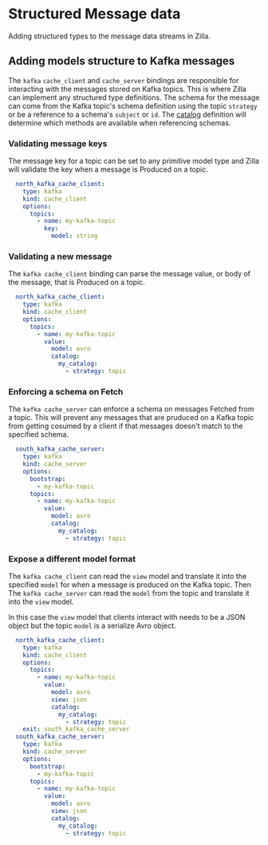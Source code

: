# Structured Message data

Adding structured types to the message data streams in Zilla.

## Adding models structure to Kafka messages

The `kafka` `cache_client` and `cache_server` bindings are responsible for interacting with the messages stored on Kafka topics. This is where Zilla can implement any structured type definitions. The schema for the message can come from the Kafka topic's schema definition using the topic `strategy` or be a reference to a schema's `subject` or `id`. The [catalog](../catalogs/index.md) definition will determine which methods are available when referencing schemas.

### Validating message keys

The message key for a topic can be set to any primitive model type and Zilla will validate the key when a message is Produced on a topic.

```yaml
  north_kafka_cache_client:
    type: kafka
    kind: cache_client
    options:
      topics:
        - name: my-kafka-topic
          key:
            model: string
```

### Validating a new message

The `kafka cache_client` binding can parse the message value, or body of the message, that is Produced on a topic.

```yaml
  north_kafka_cache_client:
    type: kafka
    kind: cache_client
    options:
      topics:
        - name: my-kafka-topic
          value:
            model: avro
            catalog:
              my_catalog:
                - strategy: topic
```

### Enforcing a schema on Fetch

The `kafka cache_server` can enforce a schema on messages Fetched from a topic. This will prevent any messages that are pruduced on a Kafka topic from getting cosumed by a client if that messages doesn't match to the specified schema.

```yaml
  south_kafka_cache_server:
    type: kafka
    kind: cache_server
    options:
      bootstrap:
        - my-kafka-topic
      topics:
        - name: my-kafka-topic
          value:
            model: avro
            catalog:
              my_catalog:
                - strategy: topic
```

### Expose a different model format

The `kafka cache_client` can read the `view` model and translate it into the specified `model` for when a message is produced on the Kafka topic. Then
The `kafka cache_server` can read the `model` from the topic and translate it into the `view` model.

In this case the `view` model that clients interact with needs to be a JSON object but the topic `model` is a serialize Avro object.

```yaml
  north_kafka_cache_client:
    type: kafka
    kind: cache_client
    options:
      topics:
        - name: my-kafka-topic
          value:
            model: avro
            view: json
            catalog:
              my_catalog:
                - strategy: topic
    exit: south_kafka_cache_server
  south_kafka_cache_server:
    type: kafka
    kind: cache_server
    options:
      bootstrap:
        - my-kafka-topic
      topics:
        - name: my-kafka-topic
          value:
            model: avro
            view: json
            catalog:
              my_catalog:
                - strategy: topic
```
